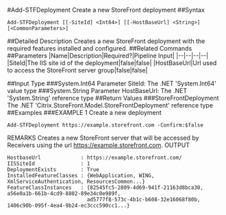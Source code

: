 #Add-STFDeployment
Create a new StoreFront deployment
##Syntax
```Add-STFDeployment [[-SiteId] <Int64>] [[-HostBaseUrl] <String>] [<CommonParameters>]
```
##Detailed Description
Creates a new StoreFront deployment with the required features installed and configured.
##Related Commands
##Parameters
|Name|Description|Required?|Pipeline Input||--|--|--|--||SiteId|The IIS site id of the deployment|false|false||HostBaseUrl|Url used to access the StoreFront server group|false|false|##Input Type
###System.Int64
Parameter SiteId: The .NET 'System.Int64' value type
###System.String
Parameter HostBaseUrl: The .NET 'System.String' reference type
##Return Values
###StoreFrontDeployment
The .NET 'Citrix.StoreFront.Model.StoreFrontDeployment' reference type
##Examples
###EXAMPLE 1 Create a new deployment
```Add-STFDeployment https://example.storefront.com -Confirm:$false
```
REMARKS
Creates a new StoreFront server that will be accessed by Receivers using the url https://example.storefront.com.
OUTPUT
```HostbaseUrl             : https://example.storefront.com/
IISSiteId               : 1
DeploymentExists        : True
InstalledFeatureClasses : {WebApplication, WING, XmlServiceAuthentication, ResourcesCommon...}
FeatureClassInstances   : {82545fc5-2809-4d69-941f-21163d8bca30, a56e0a1b-661b-4cd9-8802-89e34c0e989f,
                          ad5777f8-573c-4b1c-b608-32e16068f80b, 1406c90b-095f-4ea4-9b24-ec3ccc590cc1...}
```
